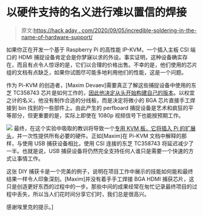 # 以硬件支持的名义进行难以置信的焊接

> 原文:[https://hack aday . com/2020/09/05/incredible-soldering-in-the-name-of-hardware-support/](https://hackaday.com/2020/09/05/incredible-soldering-in-the-name-of-hardware-support/)

如果你正在开发一个基于 Raspberry Pi 的高性能 IP-KVM，一个插入主板 CSI 端口的 HDMI 捕捉设备肯定会是你梦寐以求的外设。事实证明，这种设备确实存在，而且有点令人惊讶的是，它们以合理的价格出售。不幸的是，他们使用的芯片组的文档有点缺乏，如果你试图尽可能多地利用他们的性能，这是一个问题。

作为 Pi-KVM 的创造者，[Maxim Devaev]需要真正了解这些捕捉设备中使用的东芝 TC358743 芯片是如何工作的，[因此他决定从头开始构建自己的版本](https://www.reddit.com/r/raspberry_pi/comments/ie0cbi/handmade_hdmi_capture_card/)。以权宜之计的名义，他没有制作合适的分线板，而是决定将微小的 BGA 芯片直接手工焊接到 bin 找到的一些部件上。由此产生的 perfboard 捕捉设备是艺术和疯狂的平等部分，但更重要的是，实际上即使在 1080p 视频信号下也能按预期工作。

[![](../Images/33298ab8f95259d3d51c870c534864b6.png)](https://hackaday.com/wp-content/uploads/2020/09/bgahdmi_detail.jpg) 最终，在这个实验中吸取的教训将导致一个[专用 KVM 板，它将插入 Pi 的扩展头](https://github.com/pikvm/pikvm#the-future-v3-platform-work-in-progress)，并一次性提供所有必要的硬件。正如[Maxim]在 Pi-KVM 文档中解释的那样，与使用 USB 捕获设备相比，使用 CSI 连接的东芝 TC358743 将延迟减少了一半。也就是说，USB 捕获设备将仍然完全支持任何人谁只是需要一个快速的方式让事情工作。

这张 DIY 捕获卡是一个完美的例子，说明在项目工作中展示的技能如何能和最终结果一样令人印象深刻。[Maxim]并没有着手手工焊接 BGA HDMI 捕获芯片，这只是创造更好东西的过程中的一步。那些中间的成果经常在匆忙记录最终项目的过程中丢失，所以当人们花时间分享它们时，我们总是很高兴。

感谢埃里克的提示。]